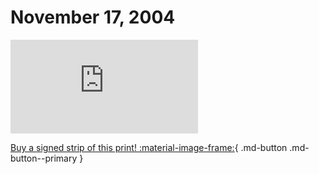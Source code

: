# November 17, 2004

![](https://www.achewood.com/comic.php?date=11172004)

[Buy a signed strip of this print! :material-image-frame:](https://achewood-holiday-pop-up.myshopify.com/products/strip#11172004){ .md-button .md-button--primary }
